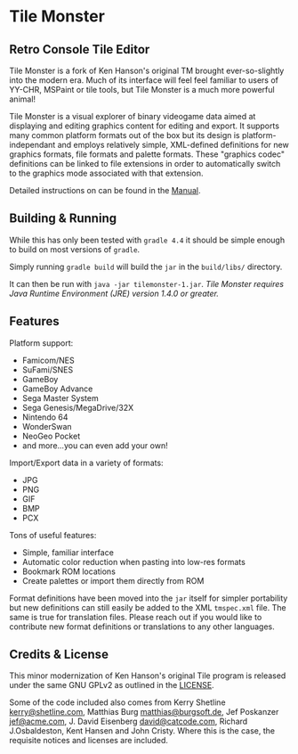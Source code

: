 Tile Monster
=============

Retro Console Tile Editor
--------------------------

Tile Monster is a fork of Ken Hanson's original TM brought ever-so-slightly into the modern era. Much of its interface will feel feel familiar to users of YY-CHR, MSPaint or tile tools, but Tile Monster is a much more powerful animal!

Tile Monster is a visual explorer of binary videogame data aimed at displaying and editing graphics content for editing and export. It supports many common platform formats out of the box but its design is platform-independant and employs relatively simple, XML-defined definitions for new graphics formats, file formats and palette formats. These "graphics codec" definitions can be linked to file extensions in order to automatically switch to the graphics mode associated with that extension.

Detailed instructions on can be found in the [Manual](manual/Manual.md).

Building & Running
--------

While this has only been tested with `gradle 4.4` it should be simple enough to build on most versions of `gradle`.

Simply running `gradle build` will build the `jar` in the `build/libs/` directory.

It can then be run with `java -jar tilemonster-1.jar`. _Tile Monster requires Java Runtime Environment (JRE) version 1.4.0 or greater._

Features
---------

Platform support:
* Famicom/NES
* SuFami/SNES
* GameBoy
* GameBoy Advance
* Sega Master System
* Sega Genesis/MegaDrive/32X
* Nintendo 64
* WonderSwan
* NeoGeo Pocket
* and more...you can even add your own!

Import/Export data in a variety of formats:
* JPG
* PNG
* GIF
* BMP
* PCX

Tons of useful features:
* Simple, familiar interface
* Automatic color reduction when pasting into low-res formats
* Bookmark ROM locations
* Create palettes or import them directly from ROM

Format definitions have been moved into the `jar` itself for simpler portability but new definitions can still easily be added to the XML `tmspec.xml` file. The same is true for translation files. Please reach out if you would like to contribute new format definitions or translations to any other languages.

Credits & License
---------

This minor modernization of Ken Hanson's original Tile program is released under the same GNU GPLv2 as outlined in the [LICENSE](LICENSE).

Some of the code included also comes from Kerry Shetline <kerry@shetline.com>, Matthias Burg <matthias@burgsoft.de>, Jef Poskanzer <jef@acme.com>, J. David Eisenberg <david@catcode.com>, Richard J.Osbaldeston, Kent Hansen and John Cristy. Where this is the case, the requisite notices and licenses are included.